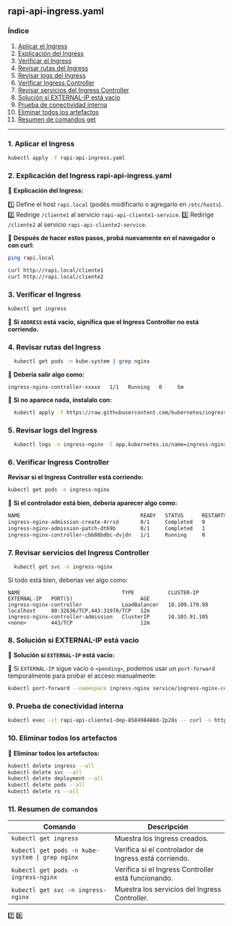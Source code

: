 ## rapi-api-ingress.yaml

### Índice

1. [Aplicar el Ingress](#aplicar-el-ingress)
2. [Explicación del Ingress](#explicacion-del-ingress)
3. [Verificar el Ingress](#verificar-el-ingress)
4. [Revisar rutas del Ingress](#revisar-rutas-del-ingress)
5. [Revisar logs del Ingress](#revisar-logs-del-ingress)
6. [Verificar Ingress Controller](#verificar-ingress-controller)
7. [Revisar servicios del Ingress Controller](#revisar-servicios-del-ingress-controller)
8. [Solución si EXTERNAL-IP está vacío](#solucion-si-external-ip-esta-vacio)
9. [Prueba de conectividad interna](#prueba-de-conectividad-interna)
10. [Eliminar todos los artefactos](#eliminar-todos-los-artefactos)
11. [Resumen de comandos get](#resumen-de-comandos)

---

### 1. Aplicar el Ingress

```sh
kubectl apply -f rapi-api-ingress.yaml
```

### 2. Explicación del Ingress rapi-api-ingress.yaml

📌 **Explicación del Ingress:**

1️⃣ Define el host `rapi.local` (podés modificarlo o agregarlo en `/etc/hosts`).
2️⃣ Redirige `/cliente1` al servicio `rapi-api-cliente1-service`.
3️⃣ Redirige `/cliente2` al servicio `rapi-api-cliente2-service`.

📌 **Después de hacer estos pasos, probá nuevamente en el navegador o con curl:**

```sh
ping rapi.local

curl http://rapi.local/cliente1
curl http://rapi.local/cliente2
```

### 3. Verificar el Ingress

```sh
kubectl get ingress
```

📌 **Si `ADDRESS` está vacío, significa que el Ingress Controller no está corriendo.**

### 4. Revisar rutas del Ingress

```sh
  kubectl get pods -n kube-system | grep nginx
```

📌 **Debería salir algo como:**

    ingress-nginx-controller-xxxxx   1/1   Running   0     5m

📌 **Si no aparece nada, instalalo con:**

```sh
  kubectl apply -f https://raw.githubusercontent.com/kubernetes/ingress-nginx/main/deploy/static/provider/cloud/deploy.yaml
```

### 5. Revisar logs del Ingress

```sh
  kubectl logs -n ingress-nginx -l app.kubernetes.io/name=ingress-nginx
```

### 6. Verificar Ingress Controller

 **Revisar si el Ingress Controller está corriendo:**

```sh
kubectl get pods -n ingress-nginx
```

📌 **Si el controlador está bien, debería aparecer algo como:**

```sh
NAME                                       READY   STATUS      RESTARTS   AGE
ingress-nginx-admission-create-4rrsd       0/1     Completed   0          11m
ingress-nginx-admission-patch-dt69b        0/1     Completed   1          11m
ingress-nginx-controller-cbb88bdbc-dvjdn   1/1     Running     0          11m
```

### 7. Revisar servicios del Ingress Controller

  ```sh
    kubectl get svc -n ingress-nginx
  ```

  Si todo está bien, deberías ver algo como:

    NAME                                 TYPE           CLUSTER-IP      EXTERNAL-IP   PORT(S)                      AGE
    ingress-nginx-controller             LoadBalancer   10.109.170.98   localhost     80:32636/TCP,443:31978/TCP   12m
    ingress-nginx-controller-admission   ClusterIP      10.103.91.105   <none>        443/TCP                      12m

### 8. Solución si EXTERNAL-IP está vacío

🔧 **Solución si `EXTERNAL-IP` está vacío:**

📌 Si `EXTERNAL-IP` sigue vacío o `<pending>`, podemos usar un `port-forward` temporalmente para probar el acceso manualmente:

```sh
kubectl port-forward --namespace ingress-nginx service/ingress-nginx-controller 8080:80
```

### 9. Prueba de conectividad interna

```sh
kubectl exec -it rapi-api-cliente1-dep-858498488d-2p28s -- curl -s http://rapi-api-cliente1-service/health
```

### 10. Eliminar todos los artefactos

🔴 **Eliminar todos los artefactos:**

```sh
kubectl delete ingress --all
kubectl delete svc --all
kubectl delete deployment --all
kubectl delete pods --all
kubectl delete rs --all
```

### 11. Resumen de comandos

| Comando                                      | Descripción                                         |
|----------------------------------------------|-----------------------------------------------------|
| `kubectl get ingress`                        | Muestra los Ingress creados.                        |
| `kubectl get pods -n kube-system \| grep nginx` | Verifica si el controlador de Ingress está corriendo. |
| `kubectl get pods -n ingress-nginx`          | Verifica si el Ingress Controller está funcionando. |
| `kubectl get svc -n ingress-nginx`           | Muestra los servicios del Ingress Controller.       |

7️⃣
8️⃣
